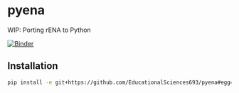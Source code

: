 # pyena
WIP: Porting rENA to Python

[![Binder](https://mybinder.org/badge_logo.svg)](https://mybinder.org/v2/gh/EducationalSciences693/pyena/HEAD)

## Installation

```sh
pip install -e git+https://github.com/EducationalSciences693/pyena#egg=pyena
```
